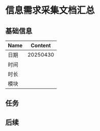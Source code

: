 # 信息需求采集文档汇总

## 基础信息

| Name | Content                                        |
| ---- | ---------------------------------------------- |
| 日期 | 20250430 |
| 时间 |                                                |
| 时长 |                                                |
| 模块 |                                                |

## 任务

## 后续
